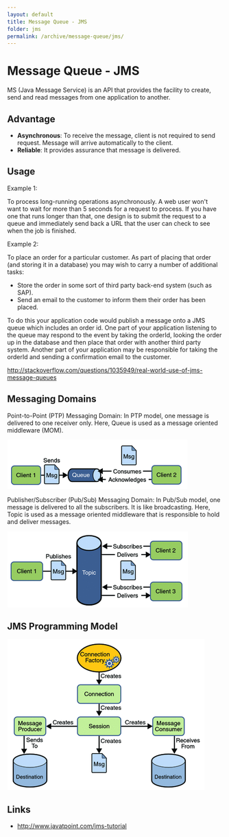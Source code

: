 ```yaml
---
layout: default
title: Message Queue - JMS
folder: jms
permalink: /archive/message-queue/jms/
---
```


# Message Queue - JMS

MS (Java Message Service) is an API that provides the facility to create, 
send and read messages from one application to another.

## Advantage

- **Asynchronous**: To receive the message, client is not required to send request. Message will arrive automatically to the client.
- **Reliable**: It provides assurance that message is delivered.

## Usage

Example 1:

To process long-running operations asynchronously. 
A web user won't want to wait for more than 5 seconds for a request to process. 
If you have one that runs longer than that, one design is to submit the request to a queue and 
immediately send back a URL that the user can check to see when the job is finished.

Example 2:

To place an order for a particular customer. 
As part of placing that order (and storing it in a database) you may wish to carry a number of additional tasks:

- Store the order in some sort of third party back-end system (such as SAP).
- Send an email to the customer to inform them their order has been placed.

To do this your application code would publish a message onto a JMS queue which includes an order id. One part of your application listening to the queue may respond to the event by taking the orderId, looking the order up in the database and then place that order with another third party system. Another part of your application may be responsible for taking the orderId and sending a confirmation email to the customer.

<http://stackoverflow.com/questions/1035949/real-world-use-of-jms-message-queues>

## Messaging Domains

Point-to-Point (PTP) Messaging Domain: In PTP model, one message is delivered to one receiver only. 
Here, Queue is used as a message oriented middleware (MOM).

![jms_ptp](img/jms_ptp.png)

Publisher/Subscriber (Pub/Sub) Messaging Domain: In Pub/Sub model, one message is delivered to all the subscribers. 
It is like broadcasting. Here, Topic is used as a message oriented middleware that is responsible to hold and deliver messages.

![jms_pubsub](img/jms_pubsub.png)

## JMS Programming Model

![jms_model](img/jms_model.png)

## Links

- <http://www.javatpoint.com/jms-tutorial>

